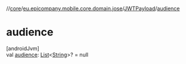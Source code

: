 //[core](../../../index.md)/[eu.epicompany.mobile.core.domain.jose](../index.md)/[JWTPayload](index.md)/[audience](audience.md)

# audience

[androidJvm]\
val [audience](audience.md): [List](https://kotlinlang.org/api/latest/jvm/stdlib/kotlin.collections/-list/index.html)&lt;[String](https://kotlinlang.org/api/latest/jvm/stdlib/kotlin/-string/index.html)&gt;? = null
